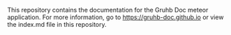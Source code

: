 This repository contains the documentation for the Gruhb Doc meteor application. For more information, go to https://gruhb-doc.github.io or view the index.md file in this repository.
